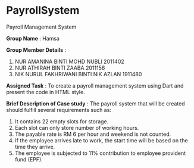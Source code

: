 # PayrollSystem
Payroll Management System

**Group Name** : Hamsa

**Group Member Details** :
1)  NUR AMANINA BINTI MOHD NUBLI 2011402
2)  NUR ATHIRAH BINTI ZAABA 2011156
3)  NIK NURUL FAKHRIWANI BINTI NIK AZLAN 1911480

**Assigned Task** : 
To create a payroll management system using Dart and present the code in HTML style.

**Brief Description of Case study** :
The payroll system that will be created should fulfill several requirements such as:
1. It contains 22 empty slots for storage.
2. Each slot can only store number of working hours.
3. The payable rate is RM 6 per hour and weekend is not
counted.
4. If the employee arrives late to work, the start time will be
based on the time they arrive.
5. The employee is subjected to 11% contribution to
employee provident fund (EPF).

